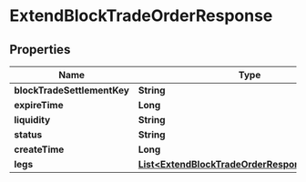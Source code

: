 

# ExtendBlockTradeOrderResponse


## Properties

| Name | Type | Description | Notes |
|------------ | ------------- | ------------- | -------------|
|**blockTradeSettlementKey** | **String** |  |  [optional] |
|**expireTime** | **Long** |  |  [optional] |
|**liquidity** | **String** |  |  [optional] |
|**status** | **String** |  |  [optional] |
|**createTime** | **Long** |  |  [optional] |
|**legs** | [**List&lt;ExtendBlockTradeOrderResponseLegsInner&gt;**](ExtendBlockTradeOrderResponseLegsInner.md) |  |  [optional] |



